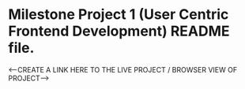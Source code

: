 # Milestone Project 1 (User Centric Frontend Development) README file.

<--CREATE A LINK HERE TO THE LIVE PROJECT / BROWSER VIEW OF PROJECT-->
